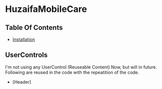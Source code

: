 # HuzaifaMobileCare

## Table Of Contents
- [Installation](#UserControls)

## UserControls
I'm not using any UserControl (Reuseable Content) Now, but will in future.
Following are reused in the code with the repeatition of the code.
- [Header]